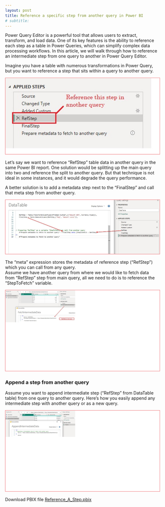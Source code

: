 ```yaml
---
layout: post
title: Reference a specific step from another query in Power BI
# subtitle: 
---
```


Power Query Editor is a powerful tool that allows users to extract, transform, and load data. One of its key features is the ability to reference each step as a table in Power Queries, which can simplify complex data processing workflows. In this article, we will walk through how to reference an intermediate step from one query to another in Power Query Editor.

Imagine you have a table with numerous transformations in Power Query, but you want to reference a step that sits within a query to another query.


<img src="/img/Intermediate_ReferenceStep.jpg" width="550px" style="border: 1px solid #ee6e73;"/>

Let’s say we want to reference “RefStep” table data in another query in the same Power BI report. One solution would be splitting up the main query into two and reference the split to another query. But that technique is not ideal in some instances, and it would degrade the query performance.

A better solution is to add a metadata step next to the “FinalStep” and call that meta step from another query.
 

<img src="/img/Intermediate_DataTable.jpg" width="550px" style="border: 1px solid #ee6e73;"/>


The “meta” expression stores the metadata of reference step (“RefStep”) which you can call from any query.  
Assume we have another query from where we would like to fetch data from “RefStep” step from main query, all we need to do is to reference the “StepToFetch” variable.
 

<img src="/img/intermediate_fetchStep.jpg" width="550px" style="border: 1px solid #ee6e73;"/>

### Append a step from another query 

Assume you want to append intermediate step (“RefStep” from DataTable table) from one query to another query. Here’s how you easily append any intermediate step with another query or as a new query.

<img src="/img/Intermediate_finalStep.jpg" width="550px" style="border: 1px solid #ee6e73;"/>

Download PBIX file [Reference_A_Step.pbix](https://github.com/MishraSubash/MishraSubash.github.io/blob/main/support/ReferenceStep_To_AnotherQuery.pbix?raw=true)

